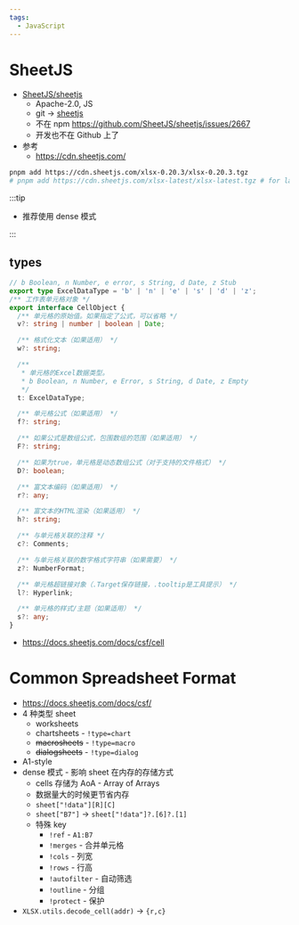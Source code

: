 ```yaml
---
tags:
  - JavaScript
---
```


# SheetJS

- [SheetJS/sheetjs](https://github.com/SheetJS/sheetjs)
  - Apache-2.0, JS
  - git -> [sheetjs](https://git.sheetjs.com/sheetjs/sheetjs)
  - 不在 npm https://github.com/SheetJS/sheetjs/issues/2667
  - 开发也不在 Github 上了
- 参考
  - https://cdn.sheetjs.com/

```bash
pnpm add https://cdn.sheetjs.com/xlsx-0.20.3/xlsx-0.20.3.tgz
# pnpm add https://cdn.sheetjs.com/xlsx-latest/xlsx-latest.tgz # for latest
```

:::tip

- 推荐使用 dense 模式

:::

## types

```ts
// b Boolean, n Number, e error, s String, d Date, z Stub
export type ExcelDataType = 'b' | 'n' | 'e' | 's' | 'd' | 'z';
/** 工作表单元格对象 */
export interface CellObject {
  /** 单元格的原始值。如果指定了公式，可以省略 */
  v?: string | number | boolean | Date;

  /** 格式化文本（如果适用） */
  w?: string;

  /**
   * 单元格的Excel数据类型。
   * b Boolean, n Number, e Error, s String, d Date, z Empty
   */
  t: ExcelDataType;

  /** 单元格公式（如果适用） */
  f?: string;

  /** 如果公式是数组公式，包围数组的范围（如果适用） */
  F?: string;

  /** 如果为true，单元格是动态数组公式（对于支持的文件格式） */
  D?: boolean;

  /** 富文本编码（如果适用） */
  r?: any;

  /** 富文本的HTML渲染（如果适用） */
  h?: string;

  /** 与单元格关联的注释 */
  c?: Comments;

  /** 与单元格关联的数字格式字符串（如果需要） */
  z?: NumberFormat;

  /** 单元格超链接对象（.Target保存链接，.tooltip是工具提示） */
  l?: Hyperlink;

  /** 单元格的样式/主题（如果适用） */
  s?: any;
}
```

- https://docs.sheetjs.com/docs/csf/cell

# Common Spreadsheet Format

- https://docs.sheetjs.com/docs/csf/
- 4 种类型 sheet
  - worksheets
  - chartsheets - `!type=chart`
  - ~~macrosheets~~ - `!type=macro`
  - ~~dialogsheets~~ - `!type=dialog`
- A1-style
- dense 模式 - 影响 sheet 在内存的存储方式
  - cells 存储为 AoA - Array of Arrays
  - 数据量大的时候更节省内存
  - `sheet["!data"][R][C]`
  - `sheet["B7"]` -> `sheet["!data"]?.[6]?.[1]`
  - 特殊 key
    - `!ref` - `A1:B7`
    - `!merges` - 合并单元格
    - `!cols` - 列宽
    - `!rows` - 行高
    - `!autofilter` - 自动筛选
    - `!outline` - 分组
    - `!protect` - 保护
- `XLSX.utils.decode_cell(addr)` -> `{r,c}`
